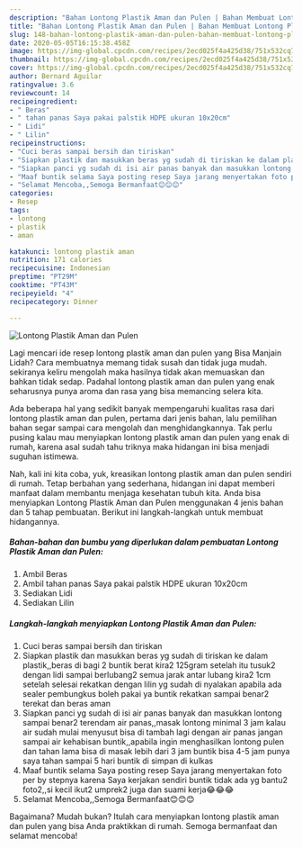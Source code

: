 ```yaml
---
description: "Bahan Lontong Plastik Aman dan Pulen | Bahan Membuat Lontong Plastik Aman dan Pulen Yang Sempurna"
title: "Bahan Lontong Plastik Aman dan Pulen | Bahan Membuat Lontong Plastik Aman dan Pulen Yang Sempurna"
slug: 148-bahan-lontong-plastik-aman-dan-pulen-bahan-membuat-lontong-plastik-aman-dan-pulen-yang-sempurna
date: 2020-05-05T16:15:38.458Z
image: https://img-global.cpcdn.com/recipes/2ecd025f4a425d38/751x532cq70/lontong-plastik-aman-dan-pulen-foto-resep-utama.jpg
thumbnail: https://img-global.cpcdn.com/recipes/2ecd025f4a425d38/751x532cq70/lontong-plastik-aman-dan-pulen-foto-resep-utama.jpg
cover: https://img-global.cpcdn.com/recipes/2ecd025f4a425d38/751x532cq70/lontong-plastik-aman-dan-pulen-foto-resep-utama.jpg
author: Bernard Aguilar
ratingvalue: 3.6
reviewcount: 14
recipeingredient:
- " Beras"
- " tahan panas Saya pakai palstik HDPE ukuran 10x20cm"
- " Lidi"
- " Lilin"
recipeinstructions:
- "Cuci beras sampai bersih dan tiriskan"
- "Siapkan plastik dan masukkan beras yg sudah di tiriskan ke dalam plastik,,beras di bagi 2 buntik berat kira2 125gram setelah itu tusuk2 dengan lidi sampai berlubang2 semua jarak antar lubang kira2 1cm setelah selesai rekatkan dengan lilin yg sudah di nyalakan apabila ada sealer pembungkus boleh pakai ya buntik rekatkan sampai benar2 terekat dan beras aman"
- "Siapkan panci yg sudah di isi air panas banyak dan masukkan lontong sampai benar2 terendam air panas,,masak lontong minimal 3 jam kalau air sudah mulai menyusut bisa di tambah lagi dengan air panas jangan sampai air kehabisan buntik,,apabila ingin menghasilkan lontong pulen dan tahan lama bisa di masak lebih dari 3 jam buntik bisa 4-5 jam punya saya tahan sampai 5 hari buntik di simpan di kulkas"
- "Maaf buntik selama Saya posting resep Saya jarang menyertakan foto per by stepnya karena Saya kerjakan sendiri buntik tidak ada yg bantu2 foto2,,si kecil ikut2 umprek2 juga dan suami kerja😂😂😂"
- "Selamat Mencoba,,Semoga Bermanfaat😊😊😊"
categories:
- Resep
tags:
- lontong
- plastik
- aman

katakunci: lontong plastik aman 
nutrition: 171 calories
recipecuisine: Indonesian
preptime: "PT29M"
cooktime: "PT43M"
recipeyield: "4"
recipecategory: Dinner

---
```



![Lontong Plastik Aman dan Pulen](https://img-global.cpcdn.com/recipes/2ecd025f4a425d38/751x532cq70/lontong-plastik-aman-dan-pulen-foto-resep-utama.jpg)

Lagi mencari ide resep lontong plastik aman dan pulen yang Bisa Manjain Lidah? Cara membuatnya memang tidak susah dan tidak juga mudah. sekiranya keliru mengolah maka hasilnya tidak akan memuaskan dan bahkan tidak sedap. Padahal lontong plastik aman dan pulen yang enak seharusnya punya aroma dan rasa yang bisa memancing selera kita.



Ada beberapa hal yang sedikit banyak mempengaruhi kualitas rasa dari lontong plastik aman dan pulen, pertama dari jenis bahan, lalu pemilihan bahan segar sampai cara mengolah dan menghidangkannya. Tak perlu pusing kalau mau menyiapkan lontong plastik aman dan pulen yang enak di rumah, karena asal sudah tahu triknya maka hidangan ini bisa menjadi suguhan istimewa.


Nah, kali ini kita coba, yuk, kreasikan lontong plastik aman dan pulen sendiri di rumah. Tetap berbahan yang sederhana, hidangan ini dapat memberi manfaat dalam membantu menjaga kesehatan tubuh kita. Anda bisa menyiapkan Lontong Plastik Aman dan Pulen menggunakan 4 jenis bahan dan 5 tahap pembuatan. Berikut ini langkah-langkah untuk membuat hidangannya.

<!--inarticleads1-->

##### Bahan-bahan dan bumbu yang diperlukan dalam pembuatan Lontong Plastik Aman dan Pulen:

1. Ambil  Beras
1. Ambil  tahan panas Saya pakai palstik HDPE ukuran 10x20cm
1. Sediakan  Lidi
1. Sediakan  Lilin




<!--inarticleads2-->

##### Langkah-langkah menyiapkan Lontong Plastik Aman dan Pulen:

1. Cuci beras sampai bersih dan tiriskan
1. Siapkan plastik dan masukkan beras yg sudah di tiriskan ke dalam plastik,,beras di bagi 2 buntik berat kira2 125gram setelah itu tusuk2 dengan lidi sampai berlubang2 semua jarak antar lubang kira2 1cm setelah selesai rekatkan dengan lilin yg sudah di nyalakan apabila ada sealer pembungkus boleh pakai ya buntik rekatkan sampai benar2 terekat dan beras aman
1. Siapkan panci yg sudah di isi air panas banyak dan masukkan lontong sampai benar2 terendam air panas,,masak lontong minimal 3 jam kalau air sudah mulai menyusut bisa di tambah lagi dengan air panas jangan sampai air kehabisan buntik,,apabila ingin menghasilkan lontong pulen dan tahan lama bisa di masak lebih dari 3 jam buntik bisa 4-5 jam punya saya tahan sampai 5 hari buntik di simpan di kulkas
1. Maaf buntik selama Saya posting resep Saya jarang menyertakan foto per by stepnya karena Saya kerjakan sendiri buntik tidak ada yg bantu2 foto2,,si kecil ikut2 umprek2 juga dan suami kerja😂😂😂
1. Selamat Mencoba,,Semoga Bermanfaat😊😊😊




Bagaimana? Mudah bukan? Itulah cara menyiapkan lontong plastik aman dan pulen yang bisa Anda praktikkan di rumah. Semoga bermanfaat dan selamat mencoba!
